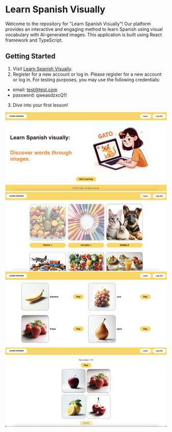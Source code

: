 # Learn Spanish Visually

Welcome to the repository for "Learn Spanish Visually"! Our platform provides an interactive and engaging method to learn Spanish using visual vocabulary with AI-generated images. This application is built using React framework and TypeScript.

## Getting Started

1. Visit [Learn Spanish Visually](https://learn-spanish-react-ts.vercel.app).
2. Register for a new account or log in. Please register for a new account or log in. For testing purposes, you may use the following credentials:
* email: test@test.com
* password: qweasdzxcQ1!

3. Dive into your first lesson!

![Website Screenshot](/screenshots/home.png)
![Website Screenshot](/screenshots/categories.png)
![Website Screenshot](/screenshots/fruits.png)
![Website Screenshot](/screenshots/test.png)

